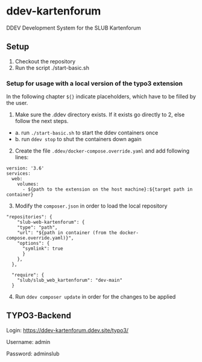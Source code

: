 # ddev-kartenforum
DDEV Development System for the SLUB Kartenforum

## Setup

1. Checkout the repository
2. Run the script ./start-basic.sh

### Setup for usage with a local version of the typo3 extension
In the following chapter `${}` indicate placeholders, which have to be filled by the user.

1. Make sure the .ddev directory exists. If it exists go directly to 2, else follow the next steps.
  - a. run `./start-basic.sh` to start the ddev containers once
  - b. run `ddev stop` to shut the containers down again
2. Create the file `.ddev/docker-compose.override.yaml` and add following lines:
  ```
  version: '3.6'
  services: 
    web: 
      volumes:
        - ${path to the extension on the host machine}:${target path in container}
  ```
3. Modify the `composer.json` in order to load the local repository
  ```
  "repositories": { 
      "slub-web-kartenforum": { 
      "type": "path",
      "url": "${path in container (from the docker-compose.override.yaml)}",
      "options": { 
        "symlink": true 
        } 
      }, 
    },

    "require": {
      "slub/slub_web_kartenforum": "dev-main"
    }
  ```
4. Run `ddev composer update` in order for the changes to be applied


## TYPO3-Backend

Login: https://ddev-kartenforum.ddev.site/typo3/

Username: admin

Password: adminslub
